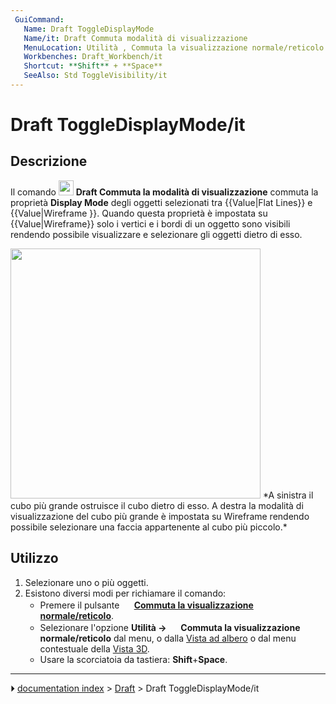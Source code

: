 ```yaml
---
 GuiCommand:
   Name: Draft ToggleDisplayMode
   Name/it: Draft Commuta modalità di visualizzazione
   MenuLocation: Utilità , Commuta la visualizzazione normale/reticolo
   Workbenches: Draft_Workbench/it
   Shortcut: **Shift** + **Space**
   SeeAlso: Std ToggleVisibility/it
---
```


# Draft ToggleDisplayMode/it



## Descrizione

Il comando <img alt="" src=images/Draft_ToggleDisplayMode.svg  style="width:24px;"> **Draft Commuta la modalità di visualizzazione** commuta la proprietà **Display Mode** degli oggetti selezionati tra {{Value|Flat Lines}} e {{Value|Wireframe }}. Quando questa proprietà è impostata su {{Value|Wireframe}} solo i vertici e i bordi di un oggetto sono visibili rendendo possibile visualizzare e selezionare gli oggetti dietro di esso.

<img alt="" src=images/Draft_ToggleDisplayMode_example.png  style="width:400px;"> 
*A sinistra il cubo più grande ostruisce il cubo dietro di esso. A destra la modalità di visualizzazione del cubo più grande è impostata su Wireframe rendendo possibile selezionare una faccia appartenente al cubo più piccolo.*



## Utilizzo

1.  Selezionare uno o più oggetti.
2.  Esistono diversi modi per richiamare il comando:
    -   Premere il pulsante **<img src="images/Draft_ToggleDisplayMode.svg" width=16px> [Commuta la visualizzazione normale/reticolo](Draft_ToggleDisplayMode/it.md)**.
    -   Selezionare l\'opzione **Utilità → <img src="images/Draft_ToggleDisplayMode.svg" width=16px> Commuta la visualizzazione normale/reticolo** dal menu, o dalla [Vista ad albero](Tree_view/it.md) o dal menu contestuale della [Vista 3D](3D_view/it.md).
    -   Usare la scorciatoia da tastiera: **Shift**+**Space**.



---
⏵ [documentation index](../README.md) > [Draft](Draft_Workbench.md) > Draft ToggleDisplayMode/it

